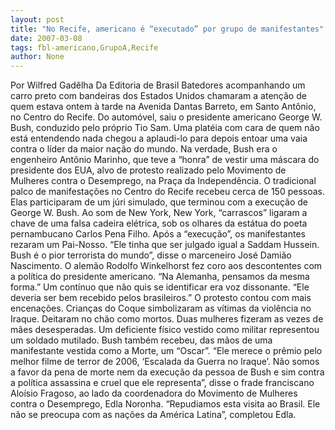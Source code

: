 ```yaml
---
layout: post
title: "No Recife, americano é “executado” por grupo de manifestantes"
date: 2007-03-08
tags: fbl-americano,GrupoA,Recife
author: None
---
```

Por Wilfred Gadêlha
Da Editoria de Brasil
Batedores acompanhando um carro preto com bandeiras dos Estados Unidos chamaram a atenção de quem estava ontem à tarde na Avenida Dantas Barreto, em Santo Antônio, no Centro do Recife. Do automóvel, saiu o presidente americano George W. Bush, conduzido pelo próprio Tio Sam. 
Uma platéia com cara de quem não está entendendo nada chegou a aplaudi-lo para depois entoar uma vaia contra o líder da maior nação do mundo. Na verdade, Bush era o engenheiro Antônio Marinho, que teve a “honra” de vestir uma máscara do presidente dos EUA, alvo de protesto realizado pelo Movimento de Mulheres contra o Desemprego, na Praça da Independência.
O tradicional palco de manifestações no Centro do Recife recebeu cerca de 150 pessoas. Elas participaram de um júri simulado, que terminou com a execução de George W. Bush. Ao som de New York, New York, “carrascos” ligaram a chave de uma falsa cadeira elétrica, sob os olhares da estátua do poeta pernambucano Carlos Pena Filho. Após a “execução”, os manifestantes rezaram um Pai-Nosso.
“Ele tinha que ser julgado igual a Saddam Hussein. Bush é o pior terrorista do mundo”, disse o marceneiro José Damião Nascimento. O alemão Rodolfo Winkelhorst fez coro aos descontentes com a política do presidente americano. “Na Alemanha, pensamos da mesma forma.” Um contínuo que não quis se identificar era voz dissonante. “Ele deveria ser bem recebido pelos brasileiros.”
O protesto contou com mais encenações. Crianças do Coque simbolizaram as vítimas da violência no Iraque. Deitaram no chão como mortos. Duas mulheres fizeram as vezes de mães desesperadas. Um deficiente físico vestido como militar representou um soldado mutilado.
Bush também recebeu, das mãos de uma manifestante vestida como a Morte, um “Oscar”. 
“Ele merece o prêmio pelo melhor filme de terror de 2006, ‘Escalada da Guerra no Iraque’. Não somos a favor da pena de morte nem da execução da pessoa de Bush e sim contra a política assassina e cruel que ele representa”, disse o frade franciscano Aloísio Fragoso, ao lado da coordenadora do Movimento de Mulheres contra o Desemprego, Edla Noronha. “Repudiamos esta visita ao Brasil. Ele não se preocupa com as nações da América Latina”, completou Edla.  